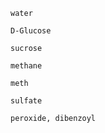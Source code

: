 ```molecule
water
```
```molecule
D-Glucose
```
```molecule
sucrose
```
```molecule
methane
```
```molecule
meth
```
```molecule
sulfate
```
```molecule3d
peroxide, dibenzoyl
```
